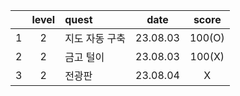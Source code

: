|     | level | quest          |   date   | score  |
| :-: | :---: | :------------- | :------: | :----: |
|  1  |   2   | 지도 자동 구축 | 23.08.03 | 100(O) |
|  2  |   2   | 금고 털이      | 23.08.03 | 100(X) |
|  3  |   2   | 전광판         | 23.08.04 |   X    |
